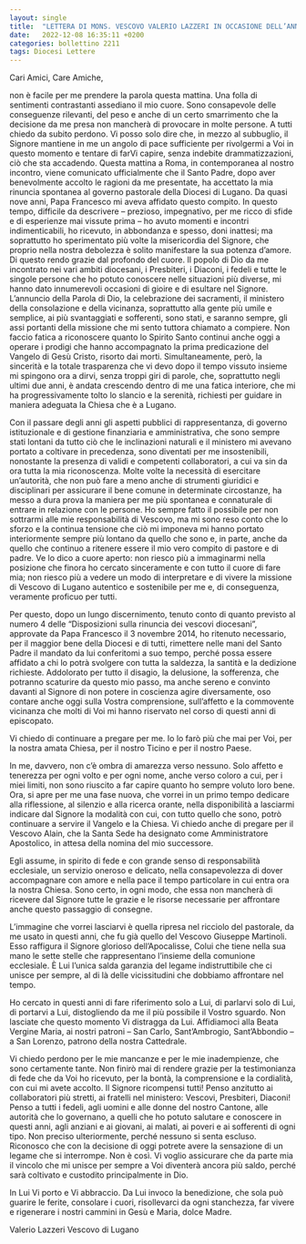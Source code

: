 ```yaml
---
layout: single
title:  "LETTERA DI MONS. VESCOVO VALERIO LAZZERI IN OCCASIONE DELL’ANNUNCIO DELLE SUE DIMISSIONI "
date:   2022-12-08 16:35:11 +0200
categories: bollettino 2211
tags: Diocesi Lettere
---
```


Cari Amici, Care Amiche,

non è facile per me prendere la parola questa mattina. Una folla di sentimenti contrastanti assediano il mio cuore. Sono consapevole delle conseguenze rilevanti, del peso e anche di un certo smarrimento che la decisione da me presa non mancherà di provocare in molte persone. A tutti chiedo da subito perdono. Vi posso solo dire che, in mezzo al subbuglio, il Signore mantiene in me un angolo di pace sufficiente per rivolgermi a Voi in questo momento e tentare di farVi capire, senza indebite drammatizzazioni, ciò che sta accadendo. Questa mattina a Roma, in contemporanea al nostro incontro, viene comunicato ufficialmente che il Santo Padre, dopo aver benevolmente accolto le ragioni da me presentate, ha accettato la mia rinuncia spontanea al governo pastorale della Diocesi di Lugano. Da quasi nove anni, Papa Francesco mi aveva affidato questo compito. In questo tempo, difficile da descrivere – prezioso, impegnativo, per me ricco di sfide e di esperienze mai vissute prima – ho avuto momenti e incontri indimenticabili, ho ricevuto, in abbondanza e spesso, doni inattesi; ma soprattutto ho sperimentato più volte la misericordia del Signore, che proprio nella nostra debolezza è solito manifestare la sua potenza d’amore. Di questo rendo grazie dal profondo del cuore. Il popolo di Dio da me incontrato nei vari ambiti diocesani, i Presbiteri, i Diaconi, i fedeli e tutte le singole persone che ho potuto conoscere nelle situazioni più diverse, mi hanno dato innumerevoli occasioni di gioire e di esultare nel Signore. L’annuncio della Parola di Dio, la celebrazione dei sacramenti, il ministero della consolazione e della vicinanza, soprattutto alla gente più umile e semplice, ai più svantaggiati e sofferenti, sono stati, e saranno sempre, gli assi portanti della missione che mi sento tuttora chiamato a compiere. Non faccio fatica a riconoscere quanto lo Spirito Santo continui anche oggi a operare i prodigi che hanno accompagnato la prima predicazione del Vangelo di Gesù Cristo, risorto dai morti. Simultaneamente, però, la sincerità e la totale trasparenza che vi devo dopo il tempo vissuto insieme mi spingono ora a dirvi, senza troppi giri di parole, che, soprattutto negli ultimi due anni, è andata crescendo dentro di me una fatica interiore, che mi ha progressivamente tolto lo slancio e la serenità, richiesti per guidare in maniera adeguata la Chiesa che è a Lugano.

Con il passare degli anni gli aspetti pubblici di rappresentanza, di governo istituzionale e di gestione finanziaria e amministrativa, che sono sempre stati lontani da tutto ciò che le inclinazioni naturali e il ministero mi avevano portato a coltivare in precedenza, sono diventati per me insostenibili, nonostante la presenza di validi e competenti collaboratori, a cui va sin da ora tutta la mia riconoscenza. Molte volte la necessità di esercitare un’autorità, che non può fare a meno anche di strumenti giuridici e disciplinari per assicurare il bene comune in determinate circostanze, ha messo a dura prova la maniera per me più spontanea e connaturale di entrare in relazione con le persone. Ho sempre fatto il possibile per non sottrarmi alle mie responsabilità di Vescovo, ma mi sono reso conto che lo sforzo e la continua tensione che ciò mi imponeva mi hanno portato interiormente sempre più lontano da quello che sono e, in parte, anche da quello che continuo a ritenere essere il mio vero compito di pastore e di padre. Ve lo dico a cuore aperto: non riesco più a immaginarmi nella posizione che finora ho cercato sinceramente e con tutto il cuore di fare mia; non riesco più a vedere un modo di interpretare e di vivere la missione di Vescovo di Lugano autentico e sostenibile per me e, di conseguenza, veramente proficuo per tutti.

Per questo, dopo un lungo discernimento, tenuto conto di quanto previsto al numero 4 delle “Disposizioni sulla rinuncia dei vescovi diocesani”, approvate da Papa Francesco il 3 novembre 2014, ho ritenuto necessario, per il maggior bene della Diocesi e di tutti, rimettere nelle mani del Santo Padre il mandato da lui conferitomi a suo tempo, perché possa essere affidato a chi lo potrà svolgere con tutta la saldezza, la santità e la dedizione richieste. Addolorato per tutto il disagio, la delusione, la sofferenza, che potranno scaturire da questo mio passo, ma anche sereno e convinto davanti al Signore di non potere in coscienza agire diversamente, oso contare anche oggi sulla Vostra comprensione, sull’affetto e la commovente vicinanza che molti di Voi mi hanno riservato nel corso di questi anni di episcopato.

Vi chiedo di continuare a pregare per me. Io lo farò più che mai per Voi, per la nostra amata Chiesa, per il nostro Ticino e per il nostro Paese.

In me, davvero, non c’è ombra di amarezza verso nessuno. Solo affetto e tenerezza per ogni volto e per ogni nome, anche verso coloro a cui, per i miei limiti, non sono riuscito a far capire quanto ho sempre voluto loro bene. Ora, si apre per me una fase nuova, che vorrei in un primo tempo dedicare alla riflessione, al silenzio e alla ricerca orante, nella disponibilità a lasciarmi indicare dal Signore la modalità con cui, con tutto quello che sono, potrò continuare a servire il Vangelo e la Chiesa. Vi chiedo anche di pregare per il Vescovo Alain, che la Santa Sede ha designato come Amministratore Apostolico, in attesa della nomina del mio successore.

Egli assume, in spirito di fede e con grande senso di responsabilità ecclesiale, un servizio oneroso e delicato, nella consapevolezza di dover accompagnare con amore e nella pace il tempo particolare in cui entra ora la nostra Chiesa. Sono certo, in ogni modo, che essa non mancherà di ricevere dal Signore tutte le grazie e le risorse necessarie per affrontare anche questo passaggio di consegne.

L’immagine che vorrei lasciarvi è quella ripresa nel ricciolo del pastorale, da me usato in questi anni, che fu già quello del Vescovo Giuseppe Martinoli. Esso raffigura il Signore glorioso dell’Apocalisse, Colui che tiene nella sua mano le sette stelle che rappresentano l’insieme della comunione ecclesiale. È Lui l’unica salda garanzia del legame indistruttibile che ci unisce per sempre, al di là delle vicissitudini che dobbiamo affrontare nel tempo.

Ho cercato in questi anni di fare riferimento solo a Lui, di parlarvi solo di Lui, di portarvi a Lui, distogliendo da me il più possibile il Vostro sguardo. Non lasciate che questo momento Vi distragga da Lui. Affidiamoci alla Beata Vergine Maria, ai nostri patroni – San Carlo, Sant’Ambrogio, Sant’Abbondio – a San Lorenzo, patrono della nostra Cattedrale.

Vi chiedo perdono per le mie mancanze e per le mie inadempienze, che sono certamente tante. Non finirò mai di rendere grazie per la testimonianza di fede che da Voi ho ricevuto, per la bontà, la comprensione e la cordialità, con cui mi avete accolto. Il Signore ricompensi tutti! Penso anzitutto ai collaboratori più stretti, ai fratelli nel ministero: Vescovi, Presbiteri, Diaconi! Penso a tutti i fedeli, agli uomini e alle donne del nostro Cantone, alle autorità che lo governano, a quelli che ho potuto salutare e conoscere in questi anni, agli anziani e ai giovani, ai malati, ai poveri e ai sofferenti di ogni tipo. Non preciso ulteriormente, perché nessuno si senta escluso. Riconosco che con la decisione di oggi potrete avere la sensazione di un legame che si interrompe. Non è così. Vi voglio assicurare che da parte mia il vincolo che mi unisce per sempre a Voi diventerà ancora più saldo, perché sarà coltivato e custodito principalmente in Dio.

In Lui Vi porto e Vi abbraccio. Da Lui invoco la benedizione, che sola può guarire le ferite, consolare i cuori, risollevarci da ogni stanchezza, far vivere e rigenerare i nostri cammini in Gesù e Maria, dolce Madre.

Valerio Lazzeri Vescovo di Lugano

